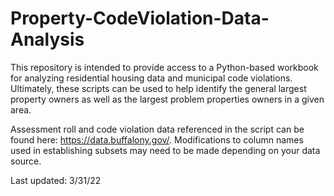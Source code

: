 # Property-CodeViolation-Data-Analysis

This repository is intended to provide access to a Python-based workbook 
for analyzing residential housing data and municipal code violations.
Ultimately, these scripts can be used to help identify the general largest 
property owners as well as the largest problem properties owners in a given 
area.

Assessment roll and code violation data referenced in the script can be
found here: https://data.buffalony.gov/. Modifications to column names used
in establishing subsets may need to be made depending on your data source.

Last updated: 3/31/22
